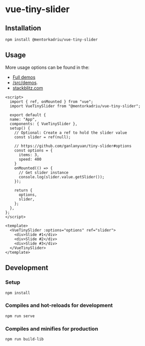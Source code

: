 # vue-tiny-slider

## Installation
```
npm install @mentorkadriu/vue-tiny-slider
```
## Usage

More usage options can be found in the:
- [Full demos](https://vue-tiny-slider.vercel.app/)
- [/src/demos](https://mentorkadriu.github.io/vue-tiny-slider/src/demos/).
- [stackblitz.com](https://stackblitz.com/edit/vue-z2kxue)

```vue
<script>
  import { ref, onMounted } from "vue";
  import VueTinySlider from "@mentorkadriu/vue-tiny-slider";

  export default {
  name: "App",
  components: { VueTinySlider },
  setup() {
    // Optional: Create a ref to hold the slider value
    const slider = ref(null);
    
    // https://github.com/ganlanyuan/tiny-slider#options
    const options = {
      items: 3,
      speed: 400
    }
    onMounted(() => {
      // Get slider instance
      console.log(slider.value.getSlider());
    });
    
    return {
      options,
      slider,
    };
  },
};
</script>

<template>
  <VueTinySlider :options="options" ref="slider">
    <div>Slide #1</div>
    <div>Slide #2</div>
    <div>Slide #3</div>
  </VueTinySlider>
</template>
```

## Development

### Setup
```
npm install
```

### Compiles and hot-reloads for development
```
npm run serve
```

### Compiles and minifies for production
```
npm run build-lib
```
